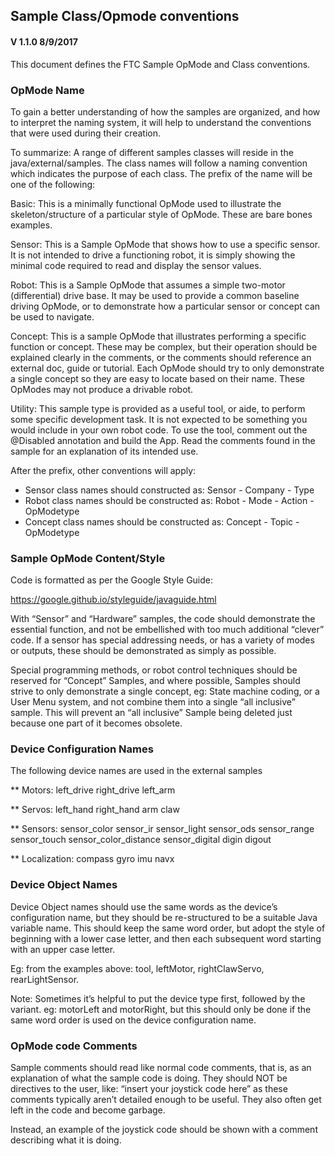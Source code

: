 ## Sample Class/Opmode conventions

#### V 1.1.0  8/9/2017

This document defines the FTC Sample OpMode and Class conventions.

### OpMode Name

To gain a better understanding of how the samples are organized, and how to interpret the
naming system, it will help to understand the conventions that were used during their creation.

To summarize: A range of different samples classes will reside in the java/external/samples.
The class names will follow a naming convention which indicates the purpose of each class.
The prefix of the name will be one of the following:

Basic:    This is a minimally functional OpMode used to illustrate the skeleton/structure
of a particular style of OpMode. These are bare bones examples.

Sensor:        This is a Sample OpMode that shows how to use a specific sensor.
It is not intended to drive a functioning robot, it is simply showing the minimal code
required to read and display the sensor values.

Robot:        This is a Sample OpMode that assumes a simple two-motor (differential) drive base.
It may be used to provide a common baseline driving OpMode, or
to demonstrate how a particular sensor or concept can be used to navigate.

Concept:    This is a sample OpMode that illustrates performing a specific function or concept.
These may be complex, but their operation should be explained clearly in the comments,
or the comments should reference an external doc, guide or tutorial.
Each OpMode should try to only demonstrate a single concept so they are easy to
locate based on their name. These OpModes may not produce a drivable robot.

Utility:    This sample type is provided as a useful tool, or aide, to perform some specific
development task.
It is not expected to be something you would include in your own robot code.
To use the tool, comment out the @Disabled annotation and build the App.
Read the comments found in the sample for an explanation of its intended use.

After the prefix, other conventions will apply:

* Sensor class names should constructed as:       Sensor - Company - Type
* Robot class names should be constructed as:     Robot - Mode - Action - OpModetype
* Concept class names should be constructed as:   Concept - Topic - OpModetype

### Sample OpMode Content/Style

Code is formatted as per the Google Style Guide:

https://google.github.io/styleguide/javaguide.html

With “Sensor” and “Hardware” samples, the code should demonstrate the essential function,
and not be embellished with too much additional “clever” code. If a sensor has special
addressing needs, or has a variety of modes or outputs, these should be demonstrated as
simply as possible.

Special programming methods, or robot control techniques should be reserved for “Concept” Samples,
and where possible, Samples should strive to only demonstrate a single concept,
eg: State machine coding, or a User Menu system, and not combine them into a single “all inclusive”
sample. This will prevent an “all inclusive” Sample being deleted just because one part of it
becomes obsolete.

### Device Configuration Names

The following device names are used in the external samples

** Motors:
left_drive
right_drive
left_arm

** Servos:
left_hand
right_hand
arm
claw

** Sensors:
sensor_color
sensor_ir
sensor_light
sensor_ods
sensor_range
sensor_touch
sensor_color_distance
sensor_digital
digin
digout

** Localization:
compass
gyro
imu
navx

### Device Object Names

Device Object names should use the same words as the device’s configuration name, but they
should be re-structured to be a suitable Java variable name. This should keep the same word order,
but adopt the style of beginning with a lower case letter, and then each subsequent word
starting with an upper case letter.

Eg: from the examples above:  tool, leftMotor, rightClawServo, rearLightSensor.

Note:  Sometimes it’s helpful to put the device type first, followed by the variant.
eg:  motorLeft and motorRight, but this should only be done if the same word order
is used on the device configuration name.

### OpMode code Comments

Sample comments should read like normal code comments, that is, as an explanation of what the
sample code is doing. They should NOT be directives to the user,
like: “insert your joystick code here” as these comments typically aren’t
detailed enough to be useful. They also often get left in the code and become garbage.

Instead, an example of the joystick code should be shown with a comment describing what it is doing.
